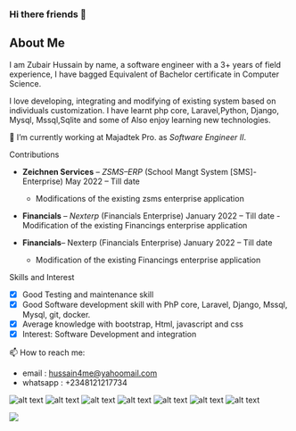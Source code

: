 ### Hi there friends 👋

## About Me

I am Zubair Hussain by name,  a software engineer with a 3+ years of field experience, I have bagged Equivalent of Bachelor certificate in Computer Science.

I love developing, integrating and modifying  of existing system based on individuals customization. I have learnt php core, Laravel,Python, Django, Mysql, Mssql,Sqlite and some of Also enjoy learning new technologies.

🔭 I’m currently working at Majadtek Pro. as *Software Engineer II*.

Contributions

-  **Zeichnen Services** – *ZSMS–ERP*  (School Mangt System [SMS]-Enterprise)		May 2022 – Till date
      - Modifications of the existing zsms enterprise application

-  **Financials** – *Nexterp* (Financials Enterprise)		  		        January 2022 – Till date
	-Modification of the existing Financings enterprise application

-  **Financials**– Nexterp (Financials Enterprise)		  		        January 2022 – Till date
      - Modification of the existing Financings enterprise application



Skills and Interest
- [X] Good Testing and maintenance skill
- [X] Good Software development skill with PhP core, Laravel, Django, Mssql, Mysql, git, docker.
- [X] Average knowledge with bootstrap, Html, javascript and css
- [X] Interest: Software Development and integration

</details>
         
📫 How to reach me: 
- email : hussain4me@yahoomail.com 
- whatsapp : +2348121217734


![alt text](https://github.com/hussain4me/resource_repo/blob/main/php_new.png?raw=true)
![alt text](https://github.com/hussain4me/resource_repo/blob/main/laravellogo.png?raw=true)
![alt text](https://github.com/hussain4me/resource_repo/blob/main/pythonlogo.png?raw=true)
![alt text](https://github.com/hussain4me/resource_repo/blob/main/djangolog.png?raw=true)
![alt text](https://github.com/hussain4me/resource_repo/blob/main/mysqllogo.png?raw=true)
![alt text](https://github.com/hussain4me/resource_repo/blob/main/sqlitelogo.png?raw=true)
![alt text](https://github.com/hussain4me/resource_repo/blob/main/js.png?raw=true)

<picture>
<source 
  srcset="https://github-readme-stats.vercel.app/api?username=hussain4me&show_icons=true&theme=dark"
  media="(prefers-color-scheme: dark)"
/>


<img src="https://github-readme-stats.vercel.app/api?username=hussain4me&theme=dark&show_icons=true" />
</picture>

<!-- <img src="https://github-readme-streak-stats.herokuapp.com/?user=hussain4me&theme=tokyonight" alt="mystreak"/> -->



<!-- [[Top Langs](https://github-readme-stats.vercel.app/api/top-langs/?username=hussain4me&layout=compact)](https://github.com/hussain4me/github-readme-stats) -->
<!-- 
[[params.social]]
    icon = "linkedin"
    icon_pack = "fa"
    link = "//linkedin.com/in/USERNAME" -->
<!-- 
 [[params.social]]
    icon = "github"
    icon_pack = "fa"
    link = "//github.com/USERNAME" -->
<!-- 
 [[params.social]]
    icon = "twitter"
    icon_pack = "fa"
    link = "//twitter.com/USERNAME" -->

<!--
**hussain4me/hussain4me** is a ✨ _special_ ✨ repository because its `README.md` (this file) appears on your GitHub profile.

Here are some ideas to get you started:

- 🔭 I’m currently working on ...
- 🌱 I’m currently learning ...
- 👯 I’m looking to collaborate on ...
- 🤔 I’m looking for help with ...
- 💬 Ask me about ...
- 📫 How to reach me: ...
- 😄 Pronouns: ...
- ⚡ Fun fact: ...
-->
